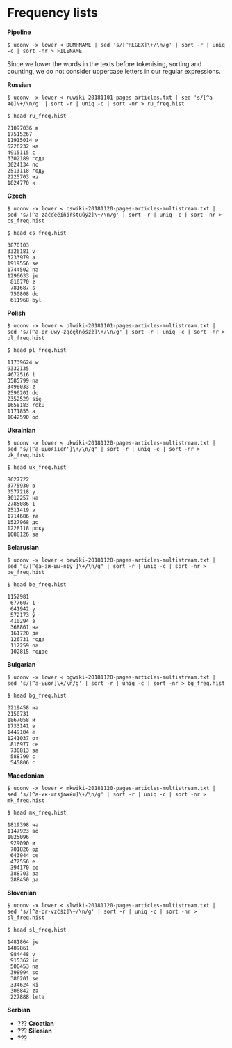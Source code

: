 # Frequency lists

**Pipeline**

```
$ uconv -x lower < DUMPNAME | sed 's/[^REGEX]\+/\n/g' | sort -r | uniq -c | sort -nr > FILENAME
```

Since we lower the words in the texts before tokenising, sorting and counting, we do not consider uppercase letters in our regular expressions. 
 
**Russian**
```
$ uconv -x lower < ruwiki-20181101-pages-articles.txt | sed 's/[^а-яё]\+/\n/g' | sort -r | uniq -c | sort -nr > ru_freq.hist

$ head ru_freq.hist

21097036 в
17515267 
11915014 и
6226232 на
4915115 с
3302189 года
3024134 по
2513118 году
2225703 из
1824770 к
```

**Czech**
```
$ uconv -x lower < cswiki-20181120-pages-articles-multistream.txt | sed 's/[^a-záčďéěíňóřšťúůýž]\+/\n/g' | sort -r | uniq -c | sort -nr > cs_freq.hist

$ head cs_freq.hist

3870103 
3326181 v
3233979 a
1919556 se
1744502 na
1296633 je
 818770 z
 781687 s
 750808 do
 611968 byl
```

**Polish**
```
$ uconv -x lower < plwiki-20181101-pages-articles-multistream.txt | sed 's/[^a-pr-uwy-ząćęłńóśźż]\+/\n/g' | sort -r | uniq -c | sort -nr > pl_freq.hist

$ head pl_freq.hist

11739624 w
9332135 
4672516 i
3585799 na
3496033 z
2596201 do
2352529 się
1658183 roku
1171855 a
1042590 od
```

**Ukrainian**
```
$ uconv -x lower < ukwiki-20181120-pages-articles-multistream.txt | sed "s/[^а-щьюяїієґ']\+/\n/g" | sort -r | uniq -c | sort -nr > uk_freq.hist

$ head uk_freq.hist

8627722 
3775930 в
3577218 у
3012257 на
2785086 і
2511419 з
1714686 та
1527968 до
1228118 року
1088126 за
```

**Belarusian**
```
$ uconv -x lower < bewiki-20181120-pages-articles-multistream.txt | sed "s/[^ёа-зй-шы-яіў']\+/\n/g" | sort -r | uniq -c | sort -nr > be_freq.hist

$ head be_freq.hist

1152981 
 677607 і
 641942 у
 572173 ў
 410294 з
 368861 на
 161720 да
 126731 года
 112259 па
 102815 годзе
```

**Bulgarian** 
```
$ uconv -x lower < bgwiki-20181120-pages-articles-multistream.txt | sed 's/[^а-ъьюя]\+/\n/g' | sort -r | uniq -c | sort -nr > bg_freq.hist

$ head bg_freq.hist

3219458 на
2158731 
1867058 и
1733141 в
1449104 е
1241037 от
 816977 се
 730813 за
 588790 с
 545806 г
```

**Macedonian**
```
$ uconv -x lower < mkwiki-20181120-pages-articles-multistream.txt | sed 's/[^а-ик-шѓѕјљњќџ]\+/\n/g' | sort -r | uniq -c | sort -nr > mk_freq.hist

$ head mk_freq.hist

1819398 на
1147923 во
1025096 
 929090 и
 701826 од
 643944 се
 472556 е
 394170 со
 388703 за
 288450 да
```

**Slovenian**
```
$ uconv -x lower < slwiki-20181120-pages-articles-multistream.txt | sed 's/[^a-pr-vzčšž]\+/\n/g' | sort -r | uniq -c | sort -nr > sl_freq.hist

$ head sl_freq.hist

1481864 je
1409861 
 984448 v
 915362 in
 500453 na
 398994 so
 386201 se
 334624 ki
 306842 za
 227888 leta
```

**Serbian**
* ???
**Croatian**
* ???
**Silesian**
* ???
